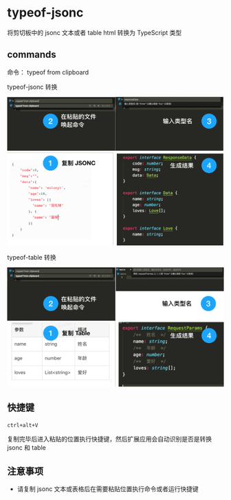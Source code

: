# typeof-jsonc

将剪切板中的 jsonc 文本或者 table html 转换为 TypeScript 类型

## commands

命令： typeof from clipboard

typeof-jsonc 转换

![typeof-jsonc](docs/images/typeof-jsonc.png "typeof-jsonc")

typeof-table 转换

![typeof-jsonc](docs/images/typeof-table.png "typeof-jsonc")

## 快捷键

`ctrl+alt+V`

复制完毕后进入粘贴的位置执行快捷键，然后扩展应用会自动识别是否是转换 jsonc 和 table 

## 注意事项

+ 请复制 jsonc 文本或表格后在需要粘贴位置执行命令或者运行快捷键
